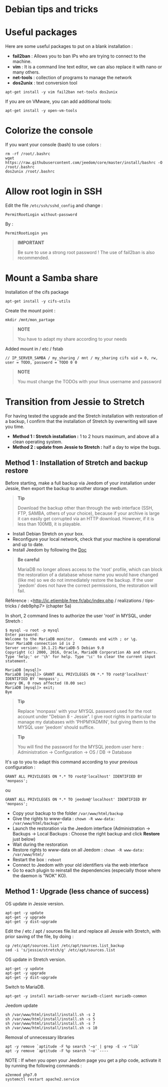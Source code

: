# Debian tips and tricks

# Useful packages

Here are some useful packages to put on a blank installation :

-   **fail2ban** : Allows you to ban IPs who are trying to connect to the machine.
-   **vim** : It is a command line text editor, we can also replace it with nano or many others.
-   **net-tools** : collection of programs to manage the network
-   **dos2unix** : text conversion tool

``apt-get install -y vim fail2ban net-tools dos2unix``

If you are on VMware, you can add additional tools:

``apt-get install -y open-vm-tools``

# Colorize the console

If you want your console (bash) to use colors :

````
rm -rf /root/.bashrc
wget https://raw.githubusercontent.com/jeedom/core/master/install/bashrc -O /root/.bashrc
dos2unix /root/.bashrc
````

# Allow root login in SSH

Edit the file ``/etc/ssh/sshd_config`` and change :

``PermitRootLogin without-password``

By :

``PermitRootLogin yes``

> **IMPORTANT**
>
> Be sure to use a strong root password ! The use of fail2ban is also recommended.

# Mount a Samba share

Installation of the cifs package

``apt-get install -y cifs-utils``

Create the mount point :

``mkdir /mnt/mon_partage``

> **NOTE**
>
> You have to adapt my share according to your needs

Added mount in / etc / fstab

    // IP_SERVER_SAMBA / my_sharing / mnt / my_sharing cifs uid = 0, rw, user = TODO, password = TODO 0 0

> **NOTE**
>
> You must change the TODOs with your linux username and password

# Transition from Jessie to Stretch

For having tested the upgrade and the Stretch installation with restoration of a backup, I confirm that the installation of Stretch by overwriting will save you time.

-   **Method 1 : Stretch installation :** 1 to 2 hours maximum, and above all a clean operating system.
-   **Method 2 : update from Jessie to Stretch :** half a day to wipe the bugs.

## Method 1 : Installation of Stretch and backup restore

Before starting, make a full backup via Jeedom of your installation under Jessie, then export the backup to another storage medium.

> **Tip**
>
> Download the backup other than through the web interface (SSH, FTP, SAMBA, others of your choice), because if your archive is large it can easily get corrupted via an HTTP download. However, if it is less than 100MB, it is playable.

-   Install Debian Stretch on your box.
-   Reconfigure your local network, check that your machine is operational and up to date.
-   Install Jeedom by following the [Doc](https://github.com/jeedom/documentation/blob/master/installation/en_US/other.asciidoc)

>**Be careful**
>
>MariaDB no longer allows access to the 'root' profile, which can block the restoration of a database whose name you would have changed (like me) so we do not immediately restore the backup. If the user 'jeedom' does not have the correct permissions, the restoration will fail.

Référence : <http://jc.etiemble.free.fr/abc/index.php / realizations / tips-tricks / deb9php7> (chapter 5a)

In short, 2 command lines to authorize the user 'root' in MYSQL, under Stretch :

````
$ mysql -u root -p mysql
Enter password:
Welcome to the MariaDB monitor.  Commands end with ; or \g.
Your MariaDB connection id is 2
Server version: 10.1.21-MariaDB-5 Debian 9.0
Copyright (c) 2000, 2016, Oracle, MariaDB Corporation Ab and others.
Type 'help;' or '\h' for help. Type '\c' to clear the current input statement.

MariaDB [mysql]>
MariaDB [mysql]> GRANT ALL PRIVILEGES ON *.* TO root@'localhost' IDENTIFIED BY 'monpass';
Query OK, 0 rows affected (0.00 sec)
MariaDB [mysql]> exit;
Bye
````

> **Tip**
>
> Replace 'monpass' with your MYSQL password used for the root account under "Debian 8 - Jessie". I give root rights in particular to manage my databases with 'PHPMYADMIN', but giving them to the MYSQL user 'jeedom' should suffice.

> **Tip**
>
> You will find the password for the MYSQL jeedom user here : Administration → Configuration → OS / DB → Database

It's up to you to adapt this command according to your previous configuration :

``GRANT ALL PRIVILEGES ON *.* TO root@'localhost' IDENTIFIED BY 'monpass';``

ou

``GRANT ALL PRIVILEGES ON *.* TO jeedom@'localhost' IDENTIFIED BY 'monpass';``

-   Copy your backup to the folder ``/var/www/html/backup``
-   Give the rights to www-data : ``chown -R www-data: /var/www/html/backup/*``
-   Launch the restoration via the Jeedom interface (Administration → Backups → Local Backups : Choose the right backup and click **Restore** just below)
-   Wait during the restoration
-   Restore rights to www-data on all Jeedom : ``chown -R www-data: /var/www/html/``
-   Restart the box : `reboot`
-   Connect to Jeedom with your old identifiers via the web interface
-   Go to each plugin to reinstall the dependencies (especially those where the daemon is "NOK" KO).

## Method 1 : Upgrade (less chance of success)

OS update in Jessie version.

````
apt-get -y update
apt-get -y upgrade
apt-get -y dist-upgrade
````

Edit the / etc / apt / sources file.list and replace all Jessie with Stretch, with prior saving of the file, by doing :

````
cp /etc/apt/sources.list /etc/apt/sources.list_backup
sed -i 's/jessie/stretch/g' /etc/apt/sources.list
````

OS update in Stretch version.

````
apt-get -y update
apt-get -y upgrade
apt-get -y dist-upgrade
````

Switch to MariaDB.

``apt-get -y install mariadb-server mariadb-client mariadb-common``

Jeedom update

````
sh /var/www/html/install/install.sh -s 2
sh /var/www/html/install/install.sh -s 5
sh /var/www/html/install/install.sh -s 7
sh /var/www/html/install/install.sh -s 10
````

Removal of unnecessary libraries

````
apt -y remove `aptitude -F %p search '~o' | grep -E -v ^lib`
apt -y remove `aptitude -F %p search '~o'`----
````

NOTE : If when you open your Jeedom page you get a php code, activate it by running the following commands :

````
a2enmod php7.0
systemctl restart apache2.service
````
